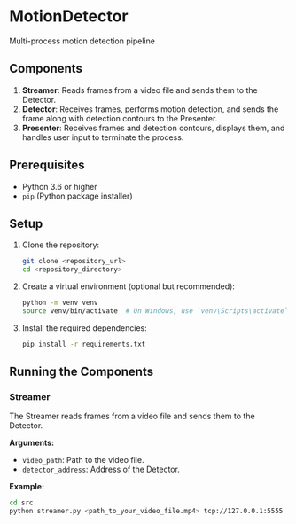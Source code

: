 # MotionDetector
Multi-process motion detection pipeline 

## Components

1. **Streamer**: Reads frames from a video file and sends them to the Detector.
2. **Detector**: Receives frames, performs motion detection, and sends the frame along with detection contours to the Presenter.
3. **Presenter**: Receives frames and detection contours, displays them, and handles user input to terminate the process.

## Prerequisites

- Python 3.6 or higher
- `pip` (Python package installer)

## Setup

1. Clone the repository:

    ```bash
    git clone <repository_url>
    cd <repository_directory>
    ```

2. Create a virtual environment (optional but recommended):

    ```bash
    python -m venv venv
    source venv/bin/activate  # On Windows, use `venv\Scripts\activate`
    ```

3. Install the required dependencies:

    ```bash
    pip install -r requirements.txt
    ```

## Running the Components

### Streamer

The Streamer reads frames from a video file and sends them to the Detector. 

**Arguments:**
- `video_path`: Path to the video file.
- `detector_address`: Address of the Detector.

**Example:**

```bash
cd src
python streamer.py <path_to_your_video_file.mp4> tcp://127.0.0.1:5555
